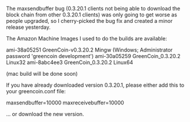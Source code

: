 The maxsendbuffer bug (0.3.20.1 clients not being able to download the block chain from other 0.3.20.1 clients) was only going to get
worse as people upgraded, so I cherry-picked the bug fix and created a minor release yesterday.

The Amazon Machine Images I used to do the builds are available:

  ami-38a05251   GreenCoin-v0.3.20.2 Mingw    (Windows; Administrator password 'greencoin development')
  ami-30a05259   GreenCoin_0.3.20.2 Linux32
  ami-8abc4ee3   GreenCoin_0.3.20.2 Linux64

(mac build will be done soon)

If you have already downloaded version 0.3.20.1, please either add this to your greencoin.conf file:

  maxsendbuffer=10000
  maxreceivebuffer=10000

... or download the new version.
